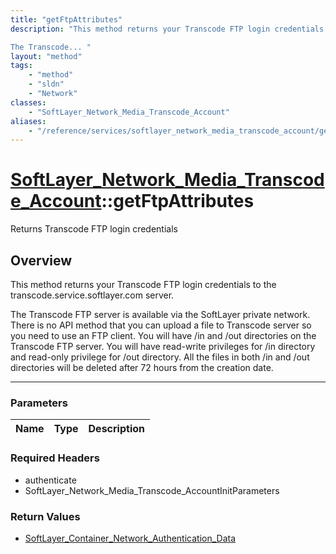 ```yaml
---
title: "getFtpAttributes"
description: "This method returns your Transcode FTP login credentials to the transcode.service.softlayer.com server. 

The Transcode... "
layout: "method"
tags:
    - "method"
    - "sldn"
    - "Network"
classes:
    - "SoftLayer_Network_Media_Transcode_Account"
aliases:
    - "/reference/services/softlayer_network_media_transcode_account/getFtpAttributes"
---
```

# [SoftLayer_Network_Media_Transcode_Account](/reference/services/SoftLayer_Network_Media_Transcode_Account)::getFtpAttributes

Returns Transcode FTP login credentials


## Overview 
This method returns your Transcode FTP login credentials to the transcode.service.softlayer.com server. 

The Transcode FTP server is available via the SoftLayer private network. There is no API method that you can upload a file to Transcode server so you need to use an FTP client. You will have /in and /out directories on the Transcode FTP server.  You will have read-write privileges for /in directory and read-only privilege for /out directory. All the files in both /in and /out directories will be deleted after 72 hours from the creation date. 

-----

### Parameters 
|Name | Type | Description |
| --- | --- | --- |


### Required Headers
* authenticate
* SoftLayer_Network_Media_Transcode_AccountInitParameters


### Return Values
* <a href='/reference/datatypes/SoftLayer_Container_Network_Authentication_Data'>SoftLayer_Container_Network_Authentication_Data </a>




